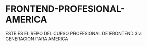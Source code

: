FRONTEND-PROFESIONAL-AMERICA
============================

ESTE ES EL REPO DEL CURSO PROFESIONAL DE FRONTEND 3ra GENERACION PARA AMERICA
